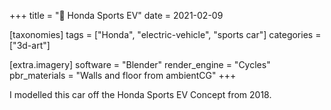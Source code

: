 +++
title = "🚗 Honda Sports EV"
date = 2021-02-09

[taxonomies]
tags = ["Honda", "electric-vehicle", "sports car"]
categories = ["3d-art"]

[extra.imagery]
software = "Blender"
render_engine = "Cycles"
pbr_materials = "Walls and floor from ambientCG"
+++

I modelled this car off the Honda Sports EV Concept from 2018.
